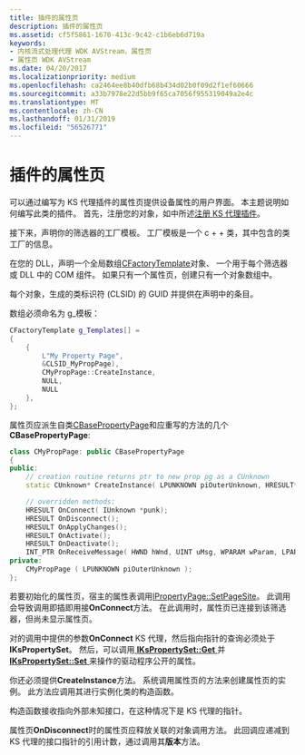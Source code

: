 ```yaml
---
title: 插件的属性页
description: 插件的属性页
ms.assetid: cf5f5861-1670-413c-9c42-c1b6eb6d719a
keywords:
- 内核流式处理代理 WDK AVStream，属性页
- 属性页 WDK AVStream
ms.date: 04/20/2017
ms.localizationpriority: medium
ms.openlocfilehash: ca2464ee8b40dfb68b434d02b0f09d2f1ef60666
ms.sourcegitcommit: a33b7978e22d5bb9f65ca7056f955319049a2e4c
ms.translationtype: MT
ms.contentlocale: zh-CN
ms.lasthandoff: 01/31/2019
ms.locfileid: "56526771"
---
```

# <a name="property-page-plug-in"></a>插件的属性页


可以通过编写为 KS 代理插件的属性页提供设备属性的用户界面。 本主题说明如何编写此类的插件。 首先，注册您的对象，如中所述[注册 KS 代理插件](registering-ks-proxy-plug-ins.md)。

接下来，声明你的筛选器的工厂模板。 工厂模板是一个 c + + 类，其中包含的类工厂的信息。

在您的 DLL，声明一个全局数组[CFactoryTemplate](https://go.microsoft.com/fwlink/p/?linkid=106450)对象、 一个用于每个筛选器或 DLL 中的 COM 组件。 如果只有一个属性页，创建只有一个对象数组中。

每个对象，生成的类标识符 (CLSID) 的 GUID 并提供在声明中的条目。

数组必须命名为 g\_模板：

```cpp
CFactoryTemplate g_Templates[] =
{
    {
        L"My Property Page",
        &CLSID_MyPropPage),
        CMyPropPage::CreateInstance,
        NULL,
        NULL
    },
};
```

属性页应派生自类[CBasePropertyPage](https://go.microsoft.com/fwlink/p/?linkid=106449)和应重写的方法的几个**CBasePropertyPage**:

```cpp
class CMyPropPage: public CBasePropertyPage
{
public:
    // creation routine returns ptr to new prop pg as a CUnknown
    static CUnknown* CreateInstance( LPUNKNOWN piOuterUnknown, HRESULT* phResult );

    // overridden methods:
    HRESULT OnConnect( IUnknown *punk);
    HRESULT OnDisconnect();
    HRESULT OnApplyChanges();
    HRESULT OnActivate();
    HRESULT OnDeactivate();
    INT_PTR OnReceiveMessage( HWND hWnd, UINT uMsg, WPARAM wParam, LPARAM lParam );
private:
    CMyPropPage ( LPUNKNOWN piOuterUnknown );
};
```

若要初始化的属性页，宿主的属性表调用[IPropertyPage::SetPageSite](https://go.microsoft.com/fwlink/p/?linkid=106442)。 此调用会导致调用即插即用接**OnConnect**方法。 在此调用时，属性页已连接到该筛选器，但尚未显示属性页。

对的调用中提供的参数**OnConnect** KS 代理，然后指向指针的查询必须处于**IKsPropertySet**。 然后，可以调用[ **IKsPropertySet::Get** ](https://msdn.microsoft.com/library/windows/hardware/ff560719)并[ **IKsPropertySet::Set** ](https://msdn.microsoft.com/library/windows/hardware/ff560721)来操作的驱动程序公开的属性。

你还必须提供**CreateInstance**方法。 系统调用属性页的方法来创建属性页的实例。 此方法应调用其进行实例化类的构造函数。

构造函数接收指向外部未知接口，在这种情况下是 KS 代理的指针。

属性页**OnDisconnect**时的属性页应释放关联的对象调用方法。 此回调应递减到 KS 代理的接口指针的引用计数，通过调用其**版本**方法。

 

 




